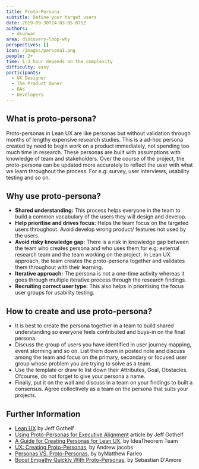 ```yaml
---
title: Proto-Persona
subtitle: Define your target users
date: 2019-09-30T14:03:05.075Z
authors:
  - dsunwar
area: discovery-loop-why
perspectives: []
icon: /images/persona1.png
people: 2+
time: 1-3 hour depends on the complexity
difficulty: easy
participants:
  - UX Designer
  - The Product Owner
  - BAs
  - Developers
---
```

## What is proto-persona?

Proto-personas in Lean UX are like personas but without validation through months of lengthy expensive research studies. This is a ad-hoc persona created by need to begin work on a product immediately, not spending too much time in research. These personas are built with assumptions with knowledge of team and stakeholders. Over the course of the project, the proto-persona can be updated more accurately to reflect the user with what we learn throughout the process. For e.g: survey, user interviews, usability testing and so on.

## Why use proto-persona?

* **Shared understanding:** This process helps everyone in the team to build a common vocabulary of the users they will design and develop. 
* **Help prioritise and drives focus:** Helps the team focus on the targeted users throughout. Avoid develop wrong product/ features not used by the users.
* **Avoid risky knowledge gap:** There is a risk in knowledge gap between the team who creates persona and who uses them for e.g: external research team and the team working on the project. In Lean UX approach, the team creates the proto-persona together and validates them throughout with their learning.
* **Iterative approach:** The persona is not a one-time activity whereas it goes through multiple iterative process through the research findings.
* **Recruiting correct user type:** This also helps in prioritising the focus user groups for usability testing.

## How to create and use proto-persona?

* It is best to create the persona together in a team to build shared understanding so everyone feels contributed and buys-in on the final persona.
* Discuss the group of users you have identified in user journey mapping, event storming and so on. List them down in posted note and discuss among the team and focus on the primary, secondary or focused user group whose problem you are trying to solve as a team.
* Use the template or draw to list down their Attributes, Goal, Obstacles. Ofcourse, do not forget to give your persona a name.
* Finally, put it on the wall and discuss in a team on your findings to built a consensus. Agree collectively as a team on the persona that suits your projects.

## 

## Further Information

* [Lean UX](https://www.amazon.co.uk/Jeff-Gothelf/e/B00DUH5RD0?ref=sr_ntt_srch_lnk_1&qid=1570107473&sr=8-1) by Jeff Gothelf
* [Using Proto-Personas for Executive Alignment](https://uxmag.com/articles/using-proto-personas-for-executive-alignment) article by Jeff Gothelf
* [A Guide for Creating Personas for Lean UX](https://www.ideatheorem.com/insights/guide-creating-proto-personas-lean-ux/), by IdeaTheorem Team
* [UX: Creating Proto-Personas](https://uxdesign.cc/ux-creating-proto-personas-76a1738401a2), by Andrew jacobs
* [Personas VS. Proto-Personas](https://newmediadenver.com/personas-vs-proto-personas/), by byMatthew Farleo
* [Boost Empathy Quickly With Proto-Personas](https://blog.mural.co/2016/05/06/boost-empathy-quickly-with-proto-personas), by Sebastian D'Amore
